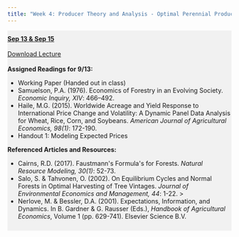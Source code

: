 ```yaml
---
title: "Week 4: Producer Theory and Analysis - Optimal Perennial Production"
---
```


<div style="background-color:rgba(0, 0, 0, 0.0470588); text-align:left; vertical-align: middle; padding:10px 0;">
<b><u>Sep 13 & Sep 15</u></b> <br> <br>
<a  href="/lectures/Week 03.pdf" target="_blank">Download Lecture</a> <br> <br>
<b>Assigned Readings for 9/13:</b> <br>

<ul>

  <li>Working Paper (Handed out in class)</li>
  <!--<li> Wickens, M.R. & Greenfield, J.N. (1973). The Econometrics of Agricultural Supply: An Application to the World Coffee Market. <i>The Review of Economics and Statistics, 55(4)</i>: 433--440. <a  href="https://www.jstor.org/stable/1925665" target="_blank">Link</a></li>-->
  <li>Samuelson, P.A. (1976). Economics of Forestry in an Evolving Society. <i>Economic Inquiry, XIV</i>: 466–492. </li>
  <li>Haile, M.G. (2015). Worldwide Acreage and Yield Response to International Price Change and Volatility: A Dynamic Panel Data Analysis for Wheat, Rice, Corn, and Soybeans. <i>American Journal of Agricultural Economics, 98(1)</i>: 172-190. </li>
  <li>Handout 1: Modeling Expected Prices </li>
</ul>

<b>Referenced Articles and Resources:</b> <br>

<ul>
  <li>Cairns, R.D. (2017). Faustmann's Formula's for Forests. <i>Natural Resource Modeling, 30(1)</i>: 52-73.</li>
  <li>Salo, S. & Tahvonen, O. (2002). On Equilibrium Cycles and Normal Forests in Optimal Harvesting of Tree Vintages. <i>Journal of Environmental Economics and Management, 44</i>: 1-22. ></li>
  <li>Nerlove, M. & Bessler, D.A. (2001). Expectations, Information, and Dynamics. In B. Gardner & G. Rausser (Eds.), <i>Handbook of Agricultural Economics</i>, Volume 1 (pp. 629-741). Elsevier Science B.V.</li>

</ul>


</div>

